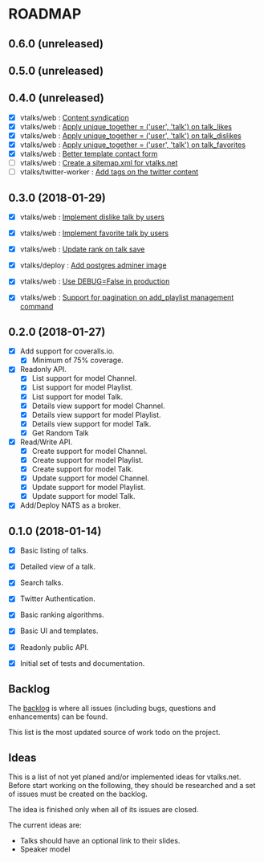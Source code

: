 ROADMAP
=======

0.6.0 (unreleased)
------------------


0.5.0 (unreleased)
------------------


0.4.0 (unreleased)
------------------
- [x] vtalks/web : [Content syndication](https://github.com/vtalks/vtalks.net/issues/48)
- [x] vtalks/web : [Apply unique_together = ('user', 'talk') on talk_likes](https://github.com/vtalks/vtalks.net/issues/76)
- [x] vtalks/web : [Apply unique_together = ('user', 'talk') on talk_dislikes](https://github.com/vtalks/vtalks.net/issues/77)
- [x] vtalks/web : [Apply unique_together = ('user', 'talk') on talk_favorites](https://github.com/vtalks/vtalks.net/issues/78)
- [x] vtalks/web : [Better template contact form](https://github.com/vtalks/vtalks.net/issues/55)
- [ ] vtalks/web : [Create a sitemap.xml for vtalks.net](https://github.com/vtalks/vtalks.net/issues/58)
- [ ] vtalks/twitter-worker : [Add tags on the twitter content](https://github.com/vtalks/twitter_worker/issues/1)

0.3.0 (2018-01-29)
------------------
- [x] vtalks/web : [Implement dislike talk by users](https://github.com/vtalks/vtalks.net/issues/47)
- [x] vtalks/web : [Implement favorite talk by users](https://github.com/vtalks/vtalks.net/issues/46)
- [x] vtalks/web : [Update rank on talk save](https://github.com/vtalks/vtalks.net/issues/45)
- [x] vtalks/deploy : [Add postgres adminer image](https://github.com/vtalks/deploy/issues/1)
- [x] vtalks/web : [Use DEBUG=False in production](https://github.com/vtalks/vtalks.net/issues/25)
- [x] vtalks/web : [Support for pagination on add_playlist management command](https://github.com/vtalks/vtalks.net/issues/24)


0.2.0 (2018-01-27)
------------------
- [x] Add support for coveralls.io.
    - [x] Minimum of 75% coverage.
- [x] Readonly API.
    - [x] List support for model Channel.
    - [x] List support for model Playlist.
    - [x] List support for model Talk.
    - [x] Details view support for model Channel.
    - [x] Details view support for model Playlist.
    - [x] Details view support for model Talk.
    - [x] Get Random Talk 
- [x] Read/Write API.
    - [x] Create support for model Channel.
    - [x] Create support for model Playlist.
    - [x] Create support for model Talk.
    - [x] Update support for model Channel.
    - [x] Update support for model Playlist.
    - [x] Update support for model Talk.
- [x] Add/Deploy NATS as a broker.

0.1.0 (2018-01-14)
------------------
- [x] Basic listing of talks.
- [x] Detailed view of a talk.
- [x] Search talks.
- [x] Twitter Authentication.
- [x] Basic ranking algorithms.
- [x] Basic UI and templates.
- [x] Readonly public API.
- [x] Initial set of tests and documentation.


## Backlog

The [backlog](https://github.com/issues?user=vtalks) is where all issues 
(including bugs, questions and enhancements) can be found. 

This list is the most updated source of work todo on the project.


## Ideas

This is a list of not yet planed and/or implemented ideas for vtalks.net. 
Before start working on the following, they should be researched and a set of
issues must be created on the backlog.

The idea is finished only when all of its issues are closed.

The current ideas are:

- Talks should have an optional link to their slides.
- Speaker model
